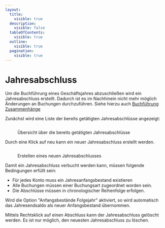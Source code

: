 ```yaml
---
layout:
  title:
    visible: true
  description:
    visible: false
  tableOfContents:
    visible: true
  outline:
    visible: true
  pagination:
    visible: true
---
```


# Jahresabschluss

Um die Buchführung eines Geschäftsjahres abzuschließen wird ein Jahresabschluss erstellt. Dadurch ist es im Nachhinein nicht mehr möglich Änderungen an Buchungen durchzuführen. Siehe hierzu auch [Buchführung Zusammenhänge](../../sonstiges/buchfuhrung-zusammenhange.md)

Zunächst wird eine Liste der bereits getätigten Jahresabschlüsse angezeigt:

<figure><img src="../../assets/JahresabschlussÜbersicht.png" alt=""><figcaption><p>Übersicht über die bereits getätigten Jahresabschlüsse</p></figcaption></figure>

Durch eine Klick auf neu kann ein neuer Jahresabschluss erstellt werden.

<figure><img src="../../gitbook/assets/JahresabschlussNeu.png" alt=""><figcaption><p>Erstellen eines neuen Jahresabschlusses</p></figcaption></figure>

Damit ein Jahresabschluss verbucht werden kann, müssen folgende Bedingungen erfüllt sein:

* Für jedes Konto muss ein Jahresanfangsbestand existieren
* Alle Buchungen müssen einer Buchungsart zugeordnet worden sein.
* Die Abschlüsse müssen in chronologischer Reihenfolge erfolgen.

Wird die Option "Anfangsbestände Folgejahr" aktiviert, so wird automatisch das Jahresendsaldo als neuer Anfangsbestand übernommen.

Mittels Rechtsklick auf einen Abschluss kann der Jahresabschluss gelöscht werden. Es ist nur möglich, den neuesten Jahresabschluss zu löschen.
